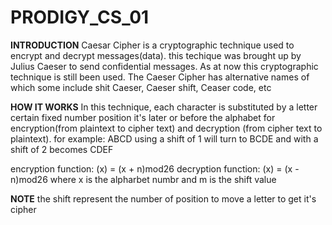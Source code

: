 # PRODIGY_CS_01
**INTRODUCTION**
Caesar Cipher is a cryptographic technique used to encrypt and decrypt messages(data). this techique was brought up by Julius Caeser to send confidential messages. As at now this cryptographic technique is still been used.
The Caeser Cipher has alternative names of which some include shit Caeser, Caeser shift, Ceaser code, etc 

**HOW IT WORKS**
In this technique, each character is substituted by a letter certain fixed number position it's later or before the alphabet for encryption(from plaintext to cipher text) and decryption (from cipher text to plaintext). 
for example:
ABCD using a shift of 1 will turn to BCDE and with a shift of 2 becomes CDEF

encryption function: (x) = (x + n)mod26
decryption function: (x) = (x - n)mod26
where x is the alpharbet numbr and m is the shift value 

**NOTE**
the shift represent the number of position to move a letter to get it's cipher 
